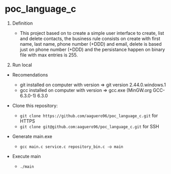 # poc_language_c

1. Definition
    - This project based on to create a simple user interface to create, list and delete contacts, the business rule consists on create with first name, last name, phone number (+DDD) and email, delete is based just on phone number (+DDD) and the persistance happen on binary file with max entries is 255.

2. Run local
- Recomendations
    - git installed on computer with version => git version 2.44.0.windows.1
    - gcc installed on computer with version => gcc.exe (MinGW.org GCC-6.3.0-1) 6.3.0

- Clone this repository:
    - `git clone https://github.com/aaguero96/poc_language_c.git` for HTTPS
    - `git clone git@github.com:aaguero96/poc_language_c.git` for SSH

- Generate main.exe
    - `gcc main.c service.c repository_bin.c -o main`

- Execute main
    - `./main`